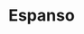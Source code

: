 ---
codehost: https://github.com/federico-terzi/espanso
logohandle: espanso
sort: espanso
title: Espanso
website: https://espanso.org/
---